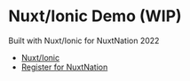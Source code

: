 # Nuxt/Ionic Demo (WIP)

Built with Nuxt/Ionic for NuxtNation 2022

- [Nuxt/Ionic](https://ionic.nuxtjs.org/)
- [Register for NuxtNation](https://nuxtnation.com/)

